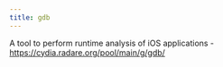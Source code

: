 ```yaml
---
title: gdb
---
```


A tool to perform runtime analysis of iOS applications - <https://cydia.radare.org/pool/main/g/gdb/>